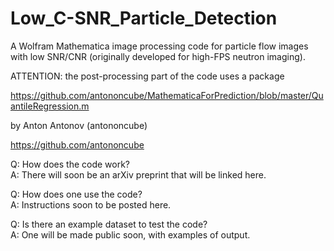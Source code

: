 # Low_C-SNR_Particle_Detection
A Wolfram Mathematica image processing code for particle flow images with low SNR/CNR (originally developed for high-FPS neutron imaging).

ATTENTION: the post-processing part of the code uses a package

https://github.com/antononcube/MathematicaForPrediction/blob/master/QuantileRegression.m

by Anton Antonov (antononcube)

https://github.com/antononcube


Q: How does the code work?  
A: There will soon be an arXiv preprint that will be linked here.  


Q: How does one use the code?  
A: Instructions soon to be posted here.  


Q: Is there an example dataset to test the code?  
A: One will be made public soon, with examples of output.
